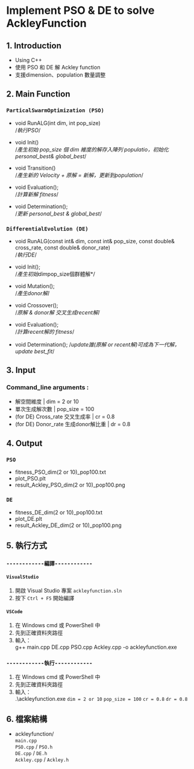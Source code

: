 # Implement PSO & DE to solve AckleyFunction

##  1. Introduction
- Using C++
- 使用 PSO 和 DE 解 Ackley function
- 支援dimension、population 數量調整

## 2. Main Function
### `ParticalSwarmOptimization (PSO)`
- void RunALG(int dim, int pop_size)   
/*執行PSO*/

- void Init()           
/*產生初始 pop_size 個 dim 維度的解存入陣列 populatio，初始化 personal_best& global_best*/

- void Transition()     
/*產生新的 Velocity + 原解 = 新解，更新到population*/

- void Evaluation();    
/*計算新解 fitness*/

- void Determination();   
/*更新 personal_best & global_best*/

### `DifferentialEvolution (DE)`
- void RunALG(const int& dim, const int& pop_size, const double& cross_rate, const double& donor_rate)  
/*執行DE*/

- void Init();          
/*產生初始dim*pop_size個群體解*/

- void Mutation();      
/*產生donor解*/

- void Crossover();     
/*原解 & donor解 交叉生成recent解*/

- void Evaluation();    
/*計算recent解的 fitness*/

- void Determination(); 
/*update誰(原解 or recent解)可成為下一代解，update best_fit*/

## 3. Input
### Command_line arguments :
- 解空間維度 | dim = 2 or 10
- 單次生成解次數 | pop_size = 100
- (for DE) Cross_rate 交叉生成率 | cr = 0.8
- (for DE) Donor_rate 生成donor解比重 | dr = 0.8

## 4. Output
### `PSO`
- fitness_PSO_dim(2 or 10)_pop100.txt
- plot_PSO.plt
- result_Ackley_PSO_dim(2 or 10)_pop100.png
### `DE`
- fitness_DE_dim(2 or 10)_pop100.txt
- plot_DE.plt
- result_Ackley_DE_dim(2 or 10)_pop100.png

## 5. 執行方式     
### `------------編譯------------` 
#### `VisualStudio`
1. 開啟 Visual Studio 專案 `ackleyfunction.sln`
2. 按下 `Ctrl + F5` 開始編譯

#### `VSCode`
1. 在 Windows cmd 或 PowerShell 中
2. 先到正確資料夾路徑
3. 輸入：   
g++ main.cpp DE.cpp PSO.cpp Ackley.cpp -o ackleyfunction.exe  

### `------------執行------------`
1. 在 Windows cmd 或 PowerShell 中
2. 先到正確資料夾路徑
3. 輸入：   
.\ackleyfunction.exe `dim = 2 or 10` `pop_size = 100` `cr = 0.8` `dr = 0.8` 

##  6. 檔案結構
- ackleyfunction/  
 `main.cpp`  
 `PSO.cpp` / `PSO.h`  
 `DE.cpp` / `DE.h`   
 `Ackley.cpp` / `Ackley.h`
